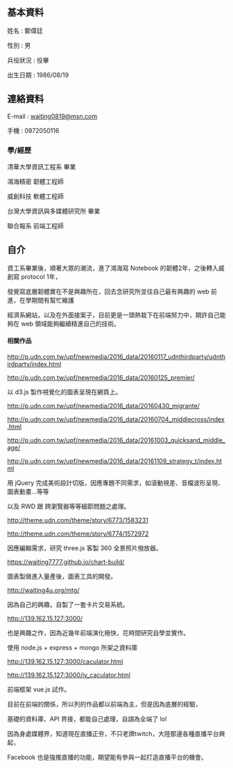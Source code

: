 ## 基本資料

姓名 : 鄭偉廷

性別 : 男

兵役狀況 : 役畢

出生日期 : 1986/08/19



## 連絡資料

E-mail : waiting0819@msn.com

手機 : 0972050116



### 學/經歷

清華大學資訊工程系 畢業

鴻海精密  韌體工程師

威創科技  軟體工程師

台灣大學資訊與多媒體研究所 畢業

聯合報系  前端工程師



## 自介

資工系畢業後，順著大眾的潮流，進了鴻海寫 Notebook 的韌體2年，之後轉入威創寫 protocol 1年，

發覺寫底層韌體實在不是興趣所在，回去念研究所並往自己最有興趣的 web 前進，在學期間有幫忙維護

經濟系網站，以及在外面接案子，目前更是一頭熱栽下在前端努力中，期許自己能夠在 web 領域能夠繼續精進自己的技術。



#### 相關作品



http://p.udn.com.tw/upf/newmedia/2016_data/20160117_udnthirdparty/udnthirdparty/index.html

http://p.udn.com.tw/upf/newmedia/2016_data/20160125_premier/

以 d3.js 製作視覺化的圖表呈現在網頁上。



http://p.udn.com.tw/upf/newmedia/2016_data/20160430_migrante/

http://p.udn.com.tw/upf/newmedia/2016_data/20160704_middlecross/index.html

http://p.udn.com.tw/upf/newmedia/2016_data/20161003_quicksand_middle_age/

http://p.udn.com.tw/upf/newmedia/2016_data/20161109_strategy_t/index.html

用 jQuery 完成美術設計切版，因應專題不同需求，如滾動視差、音檔波形呈現、圖表動畫...等等

以及 RWD 跟 跨瀏覽器等等細節問題之處理。



http://theme.udn.com/theme/story/6773/1583231

http://theme.udn.com/theme/story/6774/1572972

因應編輯需求，研究 three.js 客製 360 全景照片撥放器。



https://waiting7777.github.io/chart-build/

圖表製做進入量產後，圖表工具的開發。



http://waiting4u.org/mtg/

因為自己的興趣，自製了一套卡片交易系統。



http://139.162.15.127:3000/

也是興趣之作，因為近幾年前端演化極快，花時間研究自學並實作。

使用 node.js + express + mongo 所架之資料庫



http://139.162.15.127:3000/caculator.html

http://139.162.15.127:3000/iv_caculator.html

前端框架 vue.js 試作。



目前在前端的關係，所以列的作品都以前端為主，但是因為底層的經驗，

基礎的資料庫、API 界接，都能自己處理，自詡為全端了 lol



因為身處媒體界，知道現在直播正夯，不只老牌twitch，大陸那邊各種直播平台興起，

Facebook 也是強推直播的功能，期望能有參與一起打造直播平台的機會。
